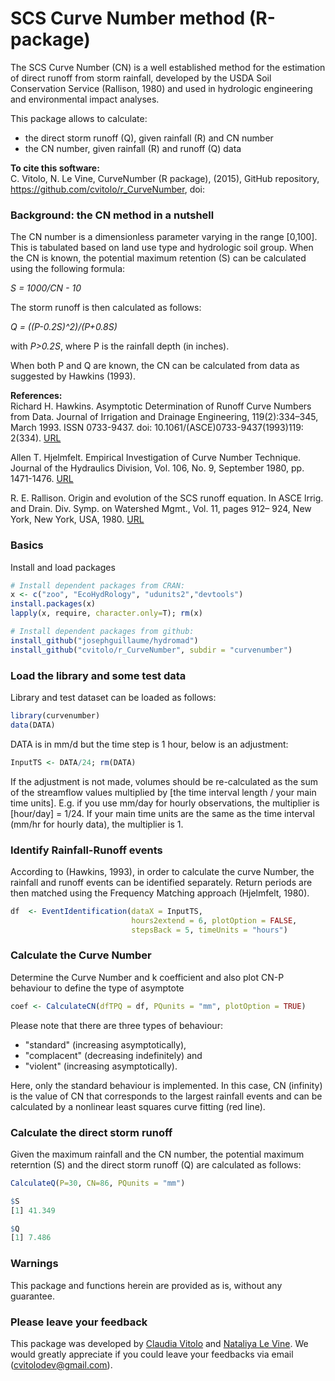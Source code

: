 SCS Curve Number method (R-package)
===================================

The SCS Curve Number (CN) is a well established method for the estimation of direct runoff from storm rainfall, developed by the USDA Soil Conservation Service (Rallison, 1980) and used in hydrologic engineering and environmental impact analyses. 

This package allows to calculate:  

* the direct storm runoff (Q), given rainfall (R) and CN number  
* the CN number, given rainfall (R) and runoff (Q) data

**To cite this software:**  
C. Vitolo, N. Le Vine, CurveNumber (R package), (2015), GitHub repository, https://github.com/cvitolo/r_CurveNumber, doi: 

### Background: the CN method in a nutshell
The CN number is a dimensionless parameter varying in the range [0,100]. This is tabulated based on land use type and hydrologic soil group. When the CN is known, the potential maximum retention (S) can be calculated using the following formula:

_S = 1000/CN - 10_

The storm runoff is then calculated as follows:

_Q = ((P-0.2S)^2)/(P+0.8S)_

with _P>0.2S_, where P is the rainfall depth (in inches).

When both P and Q are known, the CN can be calculated from data as suggested by Hawkins (1993). 

**References:**  
Richard H. Hawkins. Asymptotic Determination of Runoff Curve Numbers
from Data. Journal of Irrigation and Drainage Engineering, 119(2):334–345,
March 1993. ISSN 0733-9437. doi: 10.1061/(ASCE)0733-9437(1993)119:
2(334). [URL](http://ascelibrary.org/doi/abs/10.1061/%28ASCE%290733-9437%281993%29119%3A2%28334%29)

Allen T. Hjelmfelt. Empirical Investigation of Curve Number Technique. Journal of the Hydraulics Division, Vol. 106, No. 9, September 1980, pp. 1471-1476. [URL](http://cedb.asce.org/cgi/WWWdisplay.cgi?9734)

R. E. Rallison. Origin and evolution of the SCS runoff equation. In ASCE
lrrig. and Drain. Div. Symp. on Watershed Mgmt., Vol. 11, pages 912–
924, New York, New York, USA, 1980. [URL](http://cedb.asce.org/cgi/WWWdisplay.cgi?31601)

### Basics
Install and load packages
```R
# Install dependent packages from CRAN:
x <- c("zoo", "EcoHydRology", "udunits2","devtools")
install.packages(x)
lapply(x, require, character.only=T); rm(x)

# Install dependent packages from github:
install_github("josephguillaume/hydromad")
install_github("cvitolo/r_CurveNumber", subdir = "curvenumber")
```

### Load the library and some test data
Library and test dataset can be loaded as follows:
```R
library(curvenumber)
data(DATA) 
```

DATA is in mm/d but the time step is 1 hour, below is an adjustment:
```R
InputTS <- DATA/24; rm(DATA)
```

If the adjustment is not made, volumes should be re-calculated as the sum of the streamflow values multiplied by [the time interval length / your main time units]. E.g. if you use mm/day for hourly observations, the multiplier is [hour/day] = 1/24. If your main time units are the same as the time interval (mm/hr for hourly data), the multiplier is 1.

### Identify Rainfall-Runoff events
According to (Hawkins, 1993), in order to calculate the curve Number, the rainfall and runoff events can be identified separately. Return periods are then matched using the Frequency Matching approach (Hjelmfelt, 1980). 

```R
df  <- EventIdentification(dataX = InputTS,
                           hours2extend = 6, plotOption = FALSE,
                           stepsBack = 5, timeUnits = "hours")
```

### Calculate the Curve Number
Determine the Curve Number and k coefficient and also plot CN-P behaviour to 
define the type of asymptote
```R
coef <- CalculateCN(dfTPQ = df, PQunits = "mm", plotOption = TRUE)
```

Please note that there are three types of behaviour: 
* "standard" (increasing asymptotically), 
* "complacent" (decreasing indefinitely) and 
* "violent" (increasing asymptotically).

Here, only the standard behaviour is implemented. In this case, CN (infinity) is
the value of CN that corresponds to the largest rainfall events and can be 
calculated by a nonlinear least squares curve fitting (red line).

### Calculate the direct storm runoff
Given the maximum rainfall and the CN number, the potential maximum reterntion (S) and the direct storm runoff (Q) are calculated as follows:
```R
CalculateQ(P=30, CN=86, PQunits = "mm")

$S
[1] 41.349

$Q
[1] 7.486
```

### Warnings
This package and functions herein are provided as is, without any guarantee.

### Please leave your feedback
This package was developed by [Claudia Vitolo](http://www.imperial.ac.uk/people/c.vitolo) and [Nataliya Le Vine](http://www.imperial.ac.uk/people/n.le-vine). We would greatly appreciate if you could leave your feedbacks via email (cvitolodev@gmail.com).
